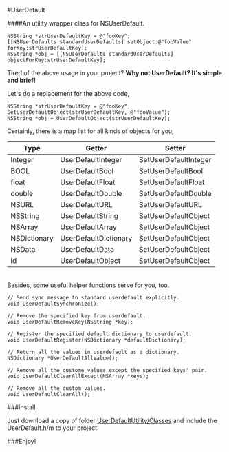 #UserDefault

####An utility wrapper class for NSUserDefault.

>
    NSString *strUserDefaultKey = @"fooKey";
    [[NSUserDefaults standardUserDefaults] setObject:@"fooValue" forKey:strUserDefaultKey];
    NSString *obj = [[NSUserDefaults standardUserDefaults] objectForKey:strUserDefaultKey];

Tired of the above usage in your project? **Why not UserDefault? It's simple and brief!**

Let's do a replacement for the above code,

>
    NSString *strUserDefaultKey = @"fooKey";
    SetUserDefaultObject(strUserDefaultKey, @"fooValue");
    NSString *obj = UserDefaultObject(strUserDefaultKey);


Certainly, there is a map list for all kinds of objects for you,

Type	|	Getter	|	Setter
--------|-----------|-----------
Integer		|	UserDefaultInteger	| 	SetUserDefaultInteger
BOOL		|	UserDefaultBool		|	SetUserDefaultBool
float		|	UserDefaultFloat	|	SetUserDefaultFloat
double		|	UserDefaultDouble	| 	SetUserDefaultDouble
NSURL		|	UserDefaultURL		|	SetUserDefaultURL
NSString	|	UserDefaultString	|	SetUserDefaultObject
NSArray		|	UserDefaultArray	|	SetUserDefaultObject
NSDictionary|	UserDefaultDictionary|	SetUserDefaultObject
NSData		|	UserDefaultData		|	SetUserDefaultObject
id			|	UserDefaultObject	|	SetUserDefaultObject


<br />
Besides, some useful helper functions serve for you, too.

	// Send sync message to standard userdefault explicitly.
	void UserDefaultSynchronize();	
	
	// Remove the specified key from userdefault.
	void UserDefaultRemoveKey(NSString *key);

	// Register the specified default dictionary to userdefault.
	void UserDefaultRegister(NSDictionary *defaultDictionary);

	// Return all the values in userdefault as a dictionary.
	NSDictionary *UserDefaultAllValue();

	// Remove all the custome values except the specified keys' pair.
	void UserDefaultClearAllExcept(NSArray *keys);

	// Remove all the custom values.
	void UserDefaultClearAll();
	

###Install

Just download a copy of folder [UserDefaultUtility/Classes](https://github.com/xingheng/UserDefault/tree/master/UserDefaultUtility/Classes) and include the UserDefault.h/m to your project.

###Enjoy!